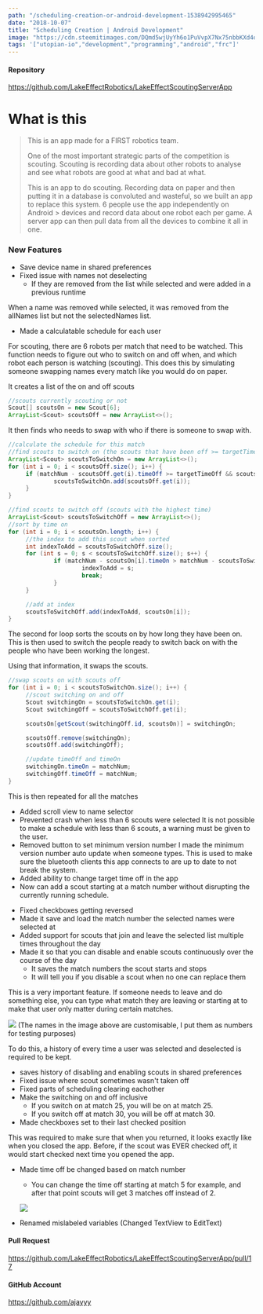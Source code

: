```yaml
---
path: "/scheduling-creation-or-android-development-1538942995465"
date: "2018-10-07"
title: "Scheduling Creation | Android Development"
image: "https://cdn.steemitimages.com/DQmd5wjUyYh6o1PuVvpX7Nx75nbbKXd4oikqDFh3wBX7NSt/image.png"
tags: '["utopian-io","development","programming","android","frc"]'
---
```


#### Repository
https://github.com/LakeEffectRobotics/LakeEffectScoutingServerApp

# What is this
> This is an app made for a FIRST robotics team.
> 
>
> One of the most important strategic parts of the competition is scouting. Scouting is recording data about other robots to analyse and see what robots are good at what and bad at what.
> 
>
> This is an app to do scouting. Recording data on paper and then putting it in a database is convoluted and wasteful, so we built an app to replace this system. 6 people use the app independently on Android > devices and record data about one robot each per game. A server app can then pull data from all the devices to combine it all in one.

### New Features

* Save device name in shared preferences
* Fixed issue with names not deselecting
	* If they are removed from the list while selected and were added in a previous runtime

When a name was removed while selected, it was removed from the allNames list but not the 
selectedNames list.

* Made a calculatable schedule for each user

For scouting, there are 6 robots per match that need to be watched. This function needs to figure out who to switch on and off when, and which robot each person is watching (scouting). This does this by simulating someone swapping names every match like you would do on paper.

It creates a list of the on and off scouts
```java
//scouts currently scouting or not
Scout[] scoutsOn = new Scout[6];
ArrayList<Scout> scoutsOff = new ArrayList<>();
```

It then finds who needs to swap with who if there is someone to swap with.
```java
//calculate the schedule for this match
//find scouts to switch on (the scouts that have been off >= targetTimeOff)
ArrayList<Scout> scoutsToSwitchOn = new ArrayList<>();
for (int i = 0; i < scoutsOff.size(); i++) {
	 if (matchNum - scoutsOff.get(i).timeOff >= targetTimeOff && scoutsToSwitchOn.size() < 6) {
			 scoutsToSwitchOn.add(scoutsOff.get(i));
	 }
}

//find scouts to switch off (scouts with the highest time)
ArrayList<Scout> scoutsToSwitchOff = new ArrayList<>();
//sort by time on
for (int i = 0; i < scoutsOn.length; i++) {
	 //the index to add this scout when sorted
	 int indexToAdd = scoutsToSwitchOff.size();
	 for (int s = 0; s < scoutsToSwitchOff.size(); s++) {
			 if (matchNum - scoutsOn[i].timeOn > matchNum - scoutsToSwitchOff.get(s).timeOn) {
					 indexToAdd = s;
					 break;
			 }
	 }

	 //add at index
	 scoutsToSwitchOff.add(indexToAdd, scoutsOn[i]);
}
```

The second for loop sorts the scouts on by how long they have been on. This is then used to switch the people ready to switch back on with the people who have been working the longest.

Using that information, it swaps the scouts.

```java
//swap scouts on with scouts off
for (int i = 0; i < scoutsToSwitchOn.size(); i++) {
	 //scout switching on and off
	 Scout switchingOn = scoutsToSwitchOn.get(i);
	 Scout switchingOff = scoutsToSwitchOff.get(i);

	 scoutsOn[getScout(switchingOff.id, scoutsOn)] = switchingOn;

	 scoutsOff.remove(switchingOn);
	 scoutsOff.add(switchingOff);

	 //update timeOff and timeOn
	 switchingOn.timeOn = matchNum;
	 switchingOff.timeOff = matchNum;
}
```

This is then repeated for all the matches


* Added scroll view to name selector
* Prevented crash when less than 6 scouts were selected
It is not possible to make a schedule with less than 6 scouts, a warning must be given to the user.
* Removed button to set minimum version number
I made the minimum version number auto update when someone types.
This is used to make sure the bluetooth clients this app connects to are up to date to not break the system.
* Added ability to change target time off in the app
* Now can add a scout starting at a match number without disrupting the currently running schedule.
- Fixed checkboxes getting reversed
- Made it save and load the match number the selected names were selected at
- Added support for scouts that join and leave the selected list multiple times throughout the day
- Made it so that you can disable and enable scouts continuously over the course of the day
    - It saves the match numbers the scout starts and stops
    - It will tell you if you disable a scout when no one can replace them

This is a very important feature. If someone needs to leave and do something else, you can type what match they are leaving or starting at to make that user only matter during certain matches.

![](https://cdn.steemitimages.com/DQmd5wjUyYh6o1PuVvpX7Nx75nbbKXd4oikqDFh3wBX7NSt/image.png)
(The names in the image above are customisable, I put them as numbers for testing purposes)

To do this, a history of every time a user was selected and deselected is required to be kept.

* saves history of disabling and enabling scouts in shared preferences
* Fixed issue where scout sometimes wasn't taken off
* Fixed parts of scheduling clearing eachother
* Make the switching on and off inclusive
	* If you switch on at match 25, you will be on at match 25.
	* If you switch off at match 30, you will be off at match 30. 
* Made checkboxes set to their last checked position

This was required to make sure that when you returned, it looks exactly like when you closed the app. Before, if the scout was EVER checked off, it would start checked next time you opened the app.

* Made time off be changed based on match number
    * You can change the time off starting at match 5 for example, and after that point scouts will get 3 matches off instead of 2.

  ![](https://cdn.steemitimages.com/DQmXji9ypMvKeUyPMaPfzuMhABGdyQbzedBLu7yH3N3Um9y/image.png)

* Renamed mislabeled variables (Changed TextView to EditText)

#### Pull Request
https://github.com/LakeEffectRobotics/LakeEffectScoutingServerApp/pull/17

#### GitHub Account
https://github.com/ajayyy